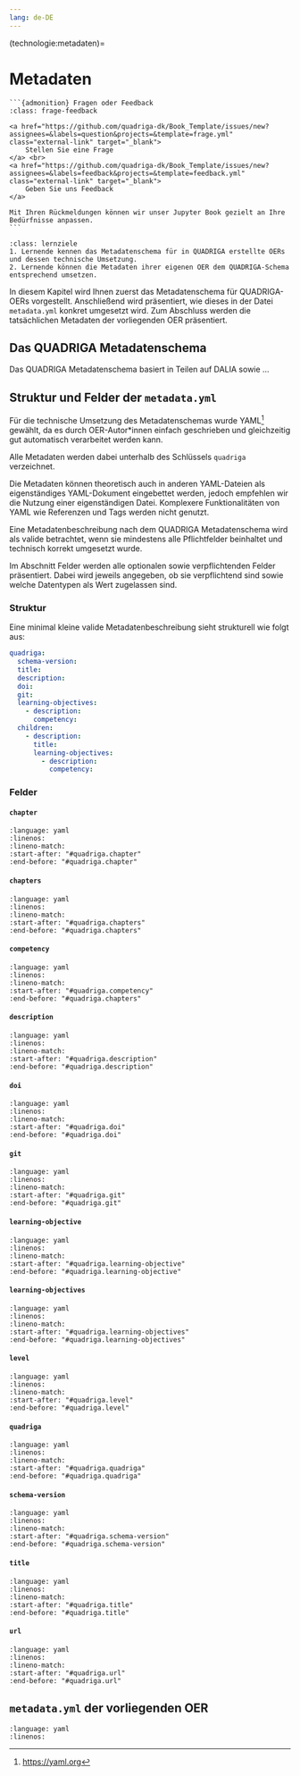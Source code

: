 ```yaml
---
lang: de-DE
---
```


(technologie:metadaten)=
# Metadaten

````{margin}
```{admonition} Fragen oder Feedback 
:class: frage-feedback

<a href="https://github.com/quadriga-dk/Book_Template/issues/new?assignees=&labels=question&projects=&template=frage.yml" class="external-link" target="_blank">
    Stellen Sie eine Frage
</a> <br>
<a href="https://github.com/quadriga-dk/Book_Template/issues/new?assignees=&labels=feedback&projects=&template=feedback.yml" class="external-link" target="_blank">
    Geben Sie uns Feedback
</a>

Mit Ihren Rückmeldungen können wir unser Jupyter Book gezielt an Ihre Bedürfnisse anpassen.
```
````


```{admonition} Feinlernziele
:class: lernziele
1. Lernende kennen das Metadatenschema für in QUADRIGA erstellte OERs und dessen technische Umsetzung.
2. Lernende können die Metadaten ihrer eigenen OER dem QUADRIGA-Schema entsprechend umsetzen.
```

In diesem Kapitel wird Ihnen zuerst das Metadatenschema für QUADRIGA-OERs vorgestellt. Anschließend wird präsentiert, wie dieses in der Datei `metadata.yml` konkret umgesetzt wird. Zum Abschluss werden die tatsächlichen Metadaten der vorliegenden OER präsentiert.

## Das QUADRIGA Metadatenschema
Das QUADRIGA Metadatenschema basiert in Teilen auf DALIA sowie …

## Struktur und Felder der `metadata.yml`

Für die technische Umsetzung des Metadatenschemas wurde YAML[^url-yaml] gewählt, da es durch OER-Autor\*innen einfach geschrieben und gleichzeitig gut automatisch verarbeitet werden kann.

Alle Metadaten werden dabei unterhalb des Schlüssels `quadriga` verzeichnet.

Die Metadaten können theoretisch auch in anderen YAML-Dateien als eigenständiges YAML-Dokument eingebettet werden, jedoch empfehlen wir die Nutzung einer eigenständigen Datei. Komplexere Funktionalitäten von YAML wie Referenzen und Tags werden nicht genutzt.

Eine Metadatenbeschreibung nach dem QUADRIGA Metadatenschema wird als valide betrachtet, wenn sie mindestens alle Pflichtfelder beinhaltet und technisch korrekt umgesetzt wurde.

Im Abschnitt Felder werden alle optionalen sowie verpflichtenden Felder präsentiert. Dabei wird jeweils angegeben, ob sie verpflichtend sind sowie welche Datentypen als Wert zugelassen sind.



### Struktur
Eine minimal kleine valide Metadatenbeschreibung sieht strukturell wie folgt aus:
```yaml
quadriga:
  schema-version:
  title:
  description:
  doi:
  git:
  learning-objectives:
    - description:
      competency:
  children:
    - description:
      title:
      learning-objectives:
        - description:
          competency: 
```


### Felder

#### `chapter`
```{literalinclude} ../metadata-schema.yml
:language: yaml
:linenos:
:lineno-match:
:start-after: "#quadriga.chapter"
:end-before: "#quadriga.chapter"
```

#### `chapters`
```{literalinclude} ../metadata-schema.yml
:language: yaml
:linenos:
:lineno-match:
:start-after: "#quadriga.chapters"
:end-before: "#quadriga.chapters"
```
#### `competency`
```{literalinclude} ../metadata-schema.yml
:language: yaml
:linenos:
:lineno-match:
:start-after: "#quadriga.competency"
:end-before: "#quadriga.chapters"
```
#### `description`
```{literalinclude} ../metadata-schema.yml
:language: yaml
:linenos:
:lineno-match:
:start-after: "#quadriga.description"
:end-before: "#quadriga.description"
```
#### `doi`
```{literalinclude} ../metadata-schema.yml
:language: yaml
:linenos:
:lineno-match:
:start-after: "#quadriga.doi"
:end-before: "#quadriga.doi"
```
#### `git`
```{literalinclude} ../metadata-schema.yml
:language: yaml
:linenos:
:lineno-match:
:start-after: "#quadriga.git"
:end-before: "#quadriga.git"
```
#### `learning-objective`
```{literalinclude} ../metadata-schema.yml
:language: yaml
:linenos:
:lineno-match:
:start-after: "#quadriga.learning-objective"
:end-before: "#quadriga.learning-objective"
```
#### `learning-objectives`
```{literalinclude} ../metadata-schema.yml
:language: yaml
:linenos:
:lineno-match:
:start-after: "#quadriga.learning-objectives"
:end-before: "#quadriga.learning-objectives"
```
#### `level`
```{literalinclude} ../metadata-schema.yml
:language: yaml
:linenos:
:lineno-match:
:start-after: "#quadriga.level"
:end-before: "#quadriga.level"
```
#### `quadriga`
```{literalinclude} ../metadata-schema.yml
:language: yaml
:linenos:
:lineno-match:
:start-after: "#quadriga.quadriga"
:end-before: "#quadriga.quadriga"
```
#### `schema-version`
```{literalinclude} ../metadata-schema.yml
:language: yaml
:linenos:
:lineno-match:
:start-after: "#quadriga.schema-version"
:end-before: "#quadriga.schema-version"
```
#### `title`
```{literalinclude} ../metadata-schema.yml
:language: yaml
:linenos:
:lineno-match:
:start-after: "#quadriga.title"
:end-before: "#quadriga.title"
```
#### `url`
```{literalinclude} ../metadata-schema.yml
:language: yaml
:linenos:
:lineno-match:
:start-after: "#quadriga.url"
:end-before: "#quadriga.url"
```


## `metadata.yml` der vorliegenden OER

```{literalinclude} ../metadata.yml
:language: yaml
:linenos:
```


[^url-yaml]: <https://yaml.org>